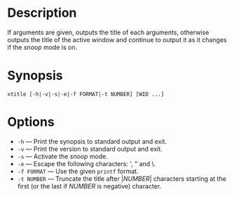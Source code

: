 # Description
If arguments are given, outputs the title of each arguments, otherwise outputs the title of the active window and continue to output it as it changes if the *snoop* mode is on.

# Synopsis
	xtitle [-h|-v|-s|-e|-f FORMAT|-t NUMBER] [WID ...]

# Options
- `-h` — Print the synopsis to standard output and exit.
- `-v` — Print the version to standard output and exit.
- `-s` — Activate the *snoop* mode.
- `-e` — Escape the following characters: ', " and \\.
- `-f FORMAT` — Use the given `printf` format.
- `-t NUMBER` — Truncate the title after |*NUMBER*| characters starting at the first (or the last if *NUMBER* is negative) character.
